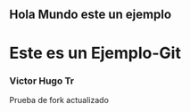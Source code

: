 ## Hola Mundo este un ejemplo 

# Este es un Ejemplo-Git

### Victor Hugo Tr

Prueba de fork actualizado
